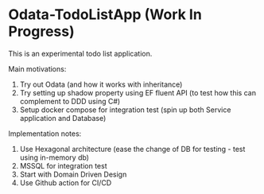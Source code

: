 # Odata-TodoListApp (Work In Progress)
This is an experimental todo list application. 

Main motivations: 
1. Try out Odata (and how it works with inheritance)
2. Try setting up shadow property using EF fluent API (to test how this can complement to DDD using C#)
3. Setup docker compose for integration test (spin up both Service application and Database)

Implementation notes:
1. Use Hexagonal architecture (ease the change of DB for testing - test using in-memory db)
2. MSSQL for integration test
3. Start with Domain Driven Design
4. Use Github action for CI/CD
